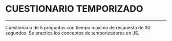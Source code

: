 # CUESTIONARIO TEMPORIZADO
---
Cuestionario de 5 preguntas con tiempo
máximo de respuesta de 30 segundos.
Se practica los conceptos de temporizadores en JS.
